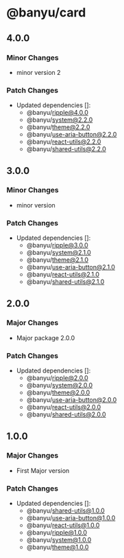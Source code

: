# @banyu/card

## 4.0.0

### Minor Changes

- minor version 2

### Patch Changes

- Updated dependencies []:
  - @banyu/ripple@4.0.0
  - @banyu/system@2.2.0
  - @banyu/theme@2.2.0
  - @banyu/use-aria-button@2.2.0
  - @banyu/react-utils@2.2.0
  - @banyu/shared-utils@2.2.0

## 3.0.0

### Minor Changes

- minor version

### Patch Changes

- Updated dependencies []:
  - @banyu/ripple@3.0.0
  - @banyu/system@2.1.0
  - @banyu/theme@2.1.0
  - @banyu/use-aria-button@2.1.0
  - @banyu/react-utils@2.1.0
  - @banyu/shared-utils@2.1.0

## 2.0.0

### Major Changes

- Major package 2.0.0

### Patch Changes

- Updated dependencies []:
  - @banyu/ripple@2.0.0
  - @banyu/system@2.0.0
  - @banyu/theme@2.0.0
  - @banyu/use-aria-button@2.0.0
  - @banyu/react-utils@2.0.0
  - @banyu/shared-utils@2.0.0

## 1.0.0

### Major Changes

- First Major version

### Patch Changes

- Updated dependencies []:
  - @banyu/shared-utils@1.0.0
  - @banyu/use-aria-button@1.0.0
  - @banyu/react-utils@1.0.0
  - @banyu/ripple@1.0.0
  - @banyu/system@1.0.0
  - @banyu/theme@1.0.0
